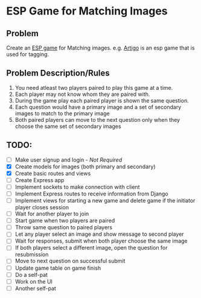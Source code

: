 # ESP Game for Matching Images


## Problem 

Create an [ESP game](http://en.wikipedia.org/wiki/ESP_game) for Matching images. e.g. [Artigo](http://www.artigo.org/) is an esp game that is used for tagging.


## Problem Description/Rules

1. You need atleast two players paired to play this game at a time. 
2. Each player may not know whom they are paired with.
3. During the game play each paired player is shown the same question.
4. Each question would have a primary image and a set of secondary images to match to the primary image
5. Both paired players can move to the next question only when they choose the same set of secondary images


## TODO:

* [ ] Make user signup and login - *Not Required*
* [x] Create models for images (both primary and secondary)
* [x] Create basic routes and views
* [ ] Create Express app
* [ ] Implement sockets to make connection with client
* [ ] Implement Express routes to receive information from Django
* [ ] Implement views for starting a new game and delete game if the initiator player closes session
* [ ] Wait for another player to join
* [ ] Start game when two players are paired
* [ ] Throw same question to paired players
* [ ] Let any player select an image and show message to second player
* [ ] Wait for responses, submit when both player choose the same image
* [ ] If both players select a different image, open the question for resubmission
* [ ] Move to next question on successful submit
* [ ] Update game table on game finish
* [ ] Do a self-pat
* [ ] Work on the UI
* [ ] Another self-pat
